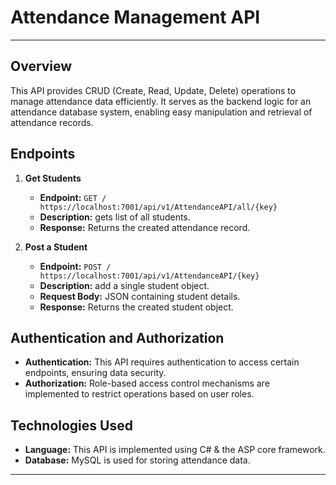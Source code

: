 # Attendance Management API

---

## Overview

This API provides CRUD (Create, Read, Update, Delete) operations to manage attendance data efficiently. It serves as the backend logic for an attendance database system, enabling easy manipulation and retrieval of attendance records.

## Endpoints

1. **Get Students**
   - **Endpoint:** `GET / https://localhost:7001/api/v1/AttendanceAPI/all/{key}`
   - **Description:** gets list of all students.
   - **Response:** Returns the created attendance record.

2. **Post a Student**
   - **Endpoint:** `POST / https://localhost:7001/api/v1/AttendanceAPI/{key}`
   - **Description:** add a single student object.
   - **Request Body:** JSON containing student details.
   - **Response:** Returns the created student object.

## Authentication and Authorization

- **Authentication:** This API requires authentication to access certain endpoints, ensuring data security.
- **Authorization:** Role-based access control mechanisms are implemented to restrict operations based on user roles.

## Technologies Used

- **Language:** This API is implemented using C# & the ASP core framework.
- **Database:** MySQL is used for storing attendance data.


---
